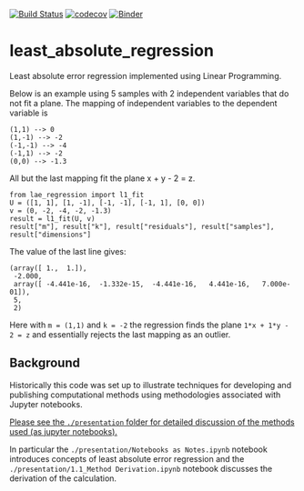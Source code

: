 [![Build Status](https://travis-ci.org/AaronWatters/least_absolute_regression.svg?branch=master)](https://travis-ci.org/AaronWatters/least_absolute_regression)
[![codecov](https://codecov.io/gh/AaronWatters/least_absolute_regression/branch/master/graph/badge.svg)](https://codecov.io/gh/AaronWatters/least_absolute_regression)
[![Binder](https://mybinder.org/badge.svg)](https://mybinder.org/v2/gh/AaronWatters/least_absolute_regression/master)


# least_absolute_regression

Least absolute error regression implemented using Linear Programming.

Below is an example using 5 samples with 2 independent variables that do not fit a plane.
The mapping of independent variables to the dependent variable is
```
(1,1) --> 0
(1,-1) --> -2
(-1,-1) --> -4
(-1,1) --> -2
(0,0) --> -1.3
```
All but the last mapping fit the plane x + y - 2 = z.

```
from lae_regression import l1_fit
U = ([1, 1], [1, -1], [-1, -1], [-1, 1], [0, 0])
v = (0, -2, -4, -2, -1.3)
result = l1_fit(U, v)
result["m"], result["k"], result["residuals"], result["samples"], result["dimensions"]
```

The value of the last line gives:

```
(array([ 1.,  1.]),
 -2.000,
 array([ -4.441e-16,  -1.332e-15,  -4.441e-16,   4.441e-16,   7.000e-01]),
 5,
 2)
```

Here with `m = (1,1)` and `k = -2` the regression finds the plane
`1*x + 1*y - 2 = z` and essentially rejects the last mapping as an
outlier.

## Background

Historically this code was set up to illustrate techniques for
developing and publishing computational methods using methodologies
associated with Jupyter notebooks.

[Please see the `./presentation` folder for detailed discussion
of the methods used (as jupyter notebooks).](./presentation)

In particular the 
`./presentation/Notebooks as Notes.ipynb`
notebook introduces concepts of least absolute error regression and the
`./presentation/1.1_Method Derivation.ipynb`
notebook discusses the derivation of the calculation.
